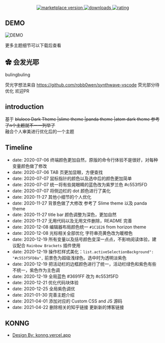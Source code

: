 
<p align="center">
  <!-- marketplace version -->
  <a href="https://marketplace.visualstudio.com/items?itemName=OvO.konng">
    <img alt="marketplace version" src="https://img.shields.io/visual-studio-marketplace/v/OvO.konng?style=for-the-badge">
  </a>
  <!-- downloads -->
  <a href="https://marketplace.visualstudio.com/items?itemName=OvO.konng">
    <img alt="downloads" src="https://img.shields.io/visual-studio-marketplace/azure-devops/installs/total/OvO.konng?style=for-the-badge">
  </a>
  <!-- rating -->
  <a href="https://marketplace.visualstudio.com/items?itemName=OvO.konng">
    <img alt="rating" src="https://img.shields.io/visual-studio-marketplace/stars/OvO.konng?maxAge=86400&style=for-the-badge&labelColor=1C1E26&color=F7B3A1">
    
  </a>
</p>

## DEMO

![DEMO](https://raw.githubusercontent.com/fengwei2002/vscode-theme-KONNG/master/demo.png)

更多主题细节可以下载后查看

## ✿ 会发光耶

bulingbuling

荧光字想法来自 https://github.com/robb0wen/synthwave-vscode
荧光部分待优化 欢迎PR

## introduction

基于 ~~bluloco Dark Theme |slime theme |panda theme |atom dark theme 参考了n个主题就不一一列举了~~   
融合个人审美进行优化后的一个主题

## Timeline

- date: 2020-07-06 终端颜色更加自然，原版的命令行体验不是很好，对每种变量颜色做了修改
- date: 2020-07-06 TAB 页更加显眼，方便查找
- date: 2020-07-07 鼠标指针的颜色以及选中后的颜色更加简单
- date: 2020-07-07 统一将有些晃眼睛的蓝色改为紫罗兰色 #c553f5FD
- date: 2020-07-07 将侧边栏的 dot 颜色进行了美化
- date: 2020-11-27 其他小细节的个人优化
- date: 2020-11-27 背景色做了大修改 参考了 Slime theme 以及 panda theme
- date: 2020-11-27 title bar 颜色调整为深色，更加自然
- date: 2020-11-27 无用代码以及无用文件删除，README 完善
- date: 2020-12-08 编辑器布局颜色统一 `#1C1E26`  from horizon theme
- date: 2020-12-08 光标相关全部优化 字符串亮黄色改为暖橙色
- date: 2020-12-19 所有变量以及括号颜色变深一点点，不影响阅读体验，建议配合 `Rainbow Brackets` 插件使用
- date: 2020-12-19 操作栏样式美化：`list.activeSelectionBackground": "#c553f5FD8a",` 前景色为超级浅绿色。选中时为透明淡紫色
- date: 2020-12-19 把活动栏的边框颜色进行了统一，活动栏绿色和紫色有些不统一，紫色作为主色调
- date: 2020-12-19 全局蓝色 #3691FF 改为 #c553f5FD
- date: 2020-12-21 优化代码块体验
- date: 2020-12-25 全局紫色调优 
- date: 2021-01-30 完善主题介绍
- date: 2021-04-01 添加对应的 Custom CSS and JS 源码
- date: 2021-04-22 删除相关的知乎链接 更新新的博客链接

## KONNG

- [Design By: konng.vercel.app](https://konng.vercel.app)
